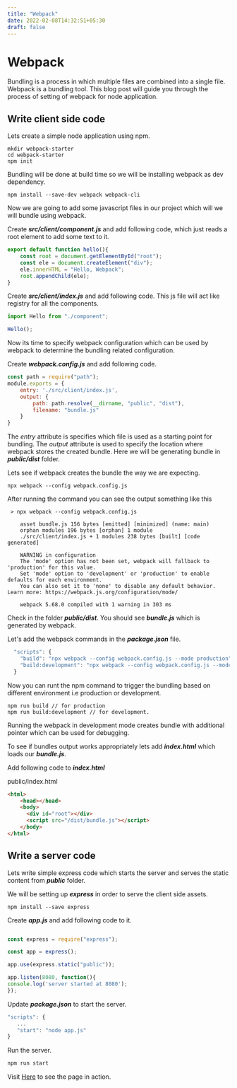 ```yaml
---
title: "Webpack"
date: 2022-02-08T14:32:51+05:30
draft: false
---
```


# Webpack 

Bundling is a process in which multiple files are combined into a single file. Webpack is a bundling tool. This blog post will guide you through the process of setting of webpack for node application.


## Write client side code

Lets create a simple node application using npm. 

```shell
mkdir webpack-starter
cd webpack-starter
npm init
```


Bundling will be done at build time so we will be installing webpack as dev dependency.

```shell
npm install --save-dev webpack webpack-cli
```

Now we are going to add some javascript files in our project which will we will bundle using webpack.

Create ***src/client/component.js*** and add following code, which just reads a root element to add some text to it.

```javascript
export default function hello(){
	const root = document.getElementById("root");
	const ele = document.createElement("div");
	ele.innerHTML = "Hello, Webpack";
	root.appendChild(ele);
}
```

Create ***src/client/index.js*** and add following code. This js file will act like registry for all the components. 

```javascript
import Hello from "./component";

Hello();

```

Now its time to specify webpack configuration which can be used by webpack to determine the bundling related configuration.

Create ***webpack.config.js*** and add following code.

```javascript
const path = require("path");
module.exports = {	
	entry: './src/client/index.js',
	output: {
		path: path.resolve(__dirname, "public", "dist"),
		filename: "bundle.js"
	}
}

```
The *entry* attribute is specifies which file is used as a starting point for bundling. The *output* attribute is used to specify the location where webpack stores the created bundle. Here we will be generating bundle in ***public/dist*** folder.

Lets see if webpack creates the bundle the way we are expecting.

```shell
npx webpack --config webpack.config.js
```

After running the command you can see the output something like this

```
 > npx webpack --config webpack.config.js

	asset bundle.js 156 bytes [emitted] [minimized] (name: main)
	orphan modules 196 bytes [orphan] 1 module
	./src/client/index.js + 1 modules 238 bytes [built] [code generated]

	WARNING in configuration
	The 'mode' option has not been set, webpack will fallback to 'production' for this value.
	Set 'mode' option to 'development' or 'production' to enable defaults for each environment.
	You can also set it to 'none' to disable any default behavior. Learn more: https://webpack.js.org/configuration/mode/

	webpack 5.68.0 compiled with 1 warning in 303 ms
```

Check in the folder ***public/dist***. You should see ***bundle.js*** which is generated by webpack.

Let's add the webpack commands in the ***package.json*** file.

```javascript
  "scripts": {
    "build": "npx webpack --config webpack.config.js --mode production",
    "build:development": "npx webpack --config webpack.config.js --mode development --watch"
  }
```

Now you can runt the npm command to trigger the bundling based on different environment i.e production or development.

```
npm run build // for production
npm run build:development // for development.
```

Running the webpack in development mode creates bundle with additional pointer which can be used for debugging. 

To see if bundles output works appropriately lets add ***index.html*** which loads our ***bundle.js***.

Add following code to ***index.html***

public/index.html
```html
<html>
	<head></head>
	<body>
	  <div id="root"></div>
	  <script src="/dist/bundle.js"></script>
	</body>
</html>
```

## Write a server code

Lets write simple express code which starts the server and serves the static content from ***public*** folder.


We will be setting up ***express*** in order to serve the client side assets.

```shell
npm install --save express
```
Create ***app.js*** and add following code to it.

```javascript

const express = require("express");

const app = express();

app.use(express.static("public"));

app.listen(8080, function(){
console.log('server started at 8080');
});

```
Update ***package.json*** to start the server.

```javascript
"scripts": {
   ...
   "start": "node app.js"
}
```

Run the server.

```javascript
npm run start
```

Visit [Here](http://localhost:8080/index.html) to see the page in action.

